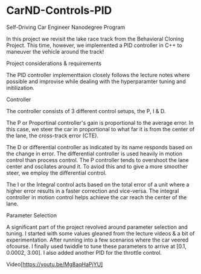 # CarND-Controls-PID
Self-Driving Car Engineer Nanodegree Program

In this project we revisit the lake race track from the Behavioral Cloning Project. This time, however, we implemented a PID controller in C++ to maneuver the vehicle around the track!

Project considerations & requirements

The PID controller implementtaion closely follows the lecture notes where possible and improvise while dealing with the hyperparamter tuning and initilization.

Controller

The controller consists of 3 different control setups, the P, I & D.

The P or Proportinal controller's gain is proportional to the average error. In this case, we steer the car in proportional to what far it is from the center of the lane, the cross-track error (CTE).

The D or differential controller as indicated by its name responds based on the change in error. The differential controller is used heavily in motion control than process control. The P controller tends to overshoot the lane center and oscilates around it. To aviod this and to give a more smoother steer, we employ the differential control.

The I or the Integral control acts based on the total error of a unit where a higher error results in a faster correction and vice-versa. The integral controller in motion control helps achieve the car reach the center of the lane.


Parameter Selection

A significant part of the project revolved around parameter selection and tuning. I started with some values gleaned from the lecture videos & a bit of experimentation. After running into a few scenarios where the car veered ofcourse. I finally used twiddle to tune these parameters to arrive at [0.1, 0.0002, 3.00]. I also added another PID for the throttle control.

Video[https://youtu.be/Mg8aqHaPjYU]
